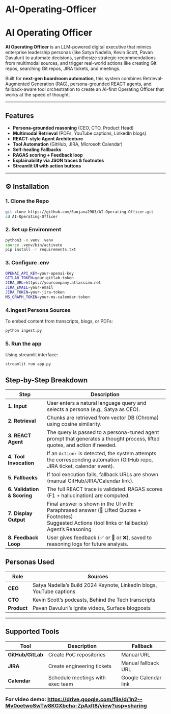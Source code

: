 # AI-Operating-Officer

# AI Operating Officer

**AI Operating Officer** is an LLM-powered digital executive that mimics enterprise leadership personas (like Satya Nadella, Kevin Scott, Pavan Davuluri) to automate decisions, synthesize strategic recommendations from multimodal sources, and trigger real-world actions like creating Git repos, searching Git repos, JIRA tickets, and meetings.

Built for **next-gen boardroom automation**, this system combines Retrieval-Augmented Generation (RAG), persona-grounded REACT agents, and fallback-aware tool orchestration to create an AI-first Operating Officer that works at the speed of thought.

---

## Features

- **Persona-grounded reasoning** (CEO, CTO, Product Head)
- **Multimodal Retrieval** (PDFs, YouTube captions, LinkedIn blogs)
- **REACT-style Agent Architecture**
- **Tool Automation** (GitHub, JIRA, Microsoft Calendar)
- **Self-healing Fallbacks**
- **RAGAS scoring + Feedback loop**
- **Explainability via JSON traces & footnotes**
- **Streamlit UI with action buttons**

---

## ⚙️ Installation

### 1. Clone the Repo

```bash
git clone https://github.com/Sanjana2903/AI-Operating-Officer.git
cd AI-Operating-Officer
```
### 2. Set up Environment
```bash
python3 -m venv .venv
source .venv/bin/activate
pip install -r requirements.txt
```
### 3. Configure .env
```bash
OPENAI_API_KEY=your-openai-key
GITLAB_TOKEN=your-gitlab-token
JIRA_URL=https://yourcompany.atlassian.net
JIRA_EMAIL=your-email
JIRA_TOKEN=your-jira-token
MS_GRAPH_TOKEN=your-ms-calendar-token
```
### 4.Ingest Persona Sources

To embed content from transcripts, blogs, or PDFs:
```bash
python ingest.py
```
### 5. Run the app

Using streamlit interface:
```bash
streamlit run app.py
```

## Step-by-Step Breakdown

| Step | Description |
|------|-------------|
| **1. Input** | User enters a natural language query and selects a persona (e.g., Satya as CEO). |
| **2. Retrieval** | Chunks are retrieved from vector DB (Chroma) using cosine similarity. |
| **3. REACT Agent** | The query is passed to a persona-tuned agent prompt that generates a thought process, lifted quotes, and action if needed. |
| **4. Tool Invocation** | If an `Action:` is detected, the system attempts the corresponding automation (GitHub repo, JIRA ticket, calendar event). |
| **5. Fallbacks** | If tool execution fails, fallback URLs are shown (manual GitHub/JIRA/Calendar link). |
| **6. Validation & Scoring** | The full REACT trace is validated. RAGAS scores (F1 + hallucination) are computed. |
| **7. Display Output** | Final answer is shown in the UI with:<br> Paraphrased answer (📘 Lifted Quotes + Footnotes)<br> Suggested Actions (tool links or fallbacks)<br> Agent’s Reasoning |
| **8. Feedback Loop** | User gives feedback (✅ or 🔄 or ❌), saved to reasoning logs for future analysis. |

## Personas Used

| Role     | Sources                                                                 |
|----------|-------------------------------------------------------------------------|
| **CEO**  | Satya Nadella’s Build 2024 Keynote, LinkedIn blogs, YouTube captions    |
| **CTO**  | Kevin Scott’s podcasts, Behind the Tech transcripts                      |
| **Product** | Pavan Davuluri’s Ignite videos, Surface blogposts                    |

---

## Supported Tools

| Tool          | Description                      | Fallback                |
|---------------|----------------------------------|-------------------------|
| **GitHub/GitLab** | Create PoC repositories        | Manual URL              |
| **JIRA**      | Create engineering tickets       | Manual fallback URL     |
| **Calendar**  | Schedule meetings with exec team | Google Calendar link    |

### For video demo: https://drive.google.com/file/d/1n2--Mv0oetwoSwTw8KGXbcha-ZpAxlt8/view?usp=sharing
